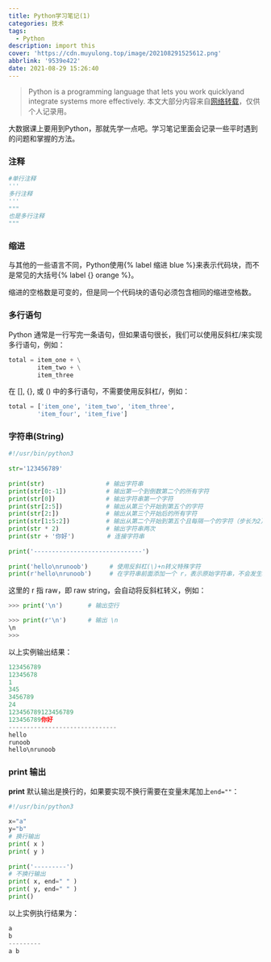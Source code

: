 ```yaml
---
title: Python学习笔记(1)
categories: 技术
tags:
  - Python
description: import this
cover: 'https://cdn.muyulong.top/image/202108291525612.png'
abbrlink: '9539e422'
date: 2021-08-29 15:26:40
---
```


> Python is a programming language that lets you work quicklyand integrate systems more effectively.
> 本文大部分内容来自[网络转载](https://www.runoob.com/python3)，仅供个人记录用。

大数据课上要用到Python，那就先学一点吧。学习笔记里面会记录一些平时遇到的问题和掌握的方法。

### 注释

```python
#单行注释
'''
多行注释
'''
"""
也是多行注释
"""
```

### 缩进

与其他的一些语言不同，Python使用{% label 缩进 blue %}来表示代码块，而不是常见的大括号{% label {} orange %}。

缩进的空格数是可变的，但是同一个代码块的语句必须包含相同的缩进空格数。

### 多行语句

Python 通常是一行写完一条语句，但如果语句很长，我们可以使用反斜杠/来实现多行语句，例如：

```python
total = item_one + \
        item_two + \
        item_three
```

在 [], {}, 或 () 中的多行语句，不需要使用反斜杠/，例如：

```python
total = ['item_one', 'item_two', 'item_three',
        'item_four', 'item_five']
```

### 字符串(String)

```python
#!/usr/bin/python3
 
str='123456789'
 
print(str)                 # 输出字符串
print(str[0:-1])           # 输出第一个到倒数第二个的所有字符
print(str[0])              # 输出字符串第一个字符
print(str[2:5])            # 输出从第三个开始到第五个的字符
print(str[2:])             # 输出从第三个开始后的所有字符
print(str[1:5:2])          # 输出从第二个开始到第五个且每隔一个的字符（步长为2）
print(str * 2)             # 输出字符串两次
print(str + '你好')         # 连接字符串
 
print('------------------------------')
 
print('hello\nrunoob')      # 使用反斜杠(\)+n转义特殊字符
print(r'hello\nrunoob')     # 在字符串前面添加一个 r，表示原始字符串，不会发生转义
```

这里的 r 指 raw，即 raw string，会自动将反斜杠转义，例如：

```python
>>> print('\n')       # 输出空行

>>> print(r'\n')      # 输出 \n
\n
>>>
```

以上实例输出结果：

```python
123456789
12345678
1
345
3456789
24
123456789123456789
123456789你好
------------------------------
hello
runoob
hello\nrunoob
```

### print 输出

**print** 默认输出是换行的，如果要实现不换行需要在变量末尾加上`end=""`：

```python
#!/usr/bin/python3
 
x="a"
y="b"
# 换行输出
print( x )
print( y )
 
print('---------')
# 不换行输出
print( x, end=" " )
print( y, end=" " )
print()
```

以上实例执行结果为：

```python
a
b
---------
a b
```
